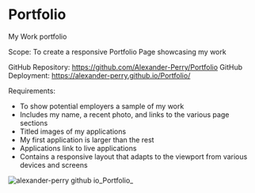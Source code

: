 # Portfolio

My Work portfolio

Scope: To create a responsive Portfolio Page showcasing my work

GitHub Repository: https://github.com/Alexander-Perry/Portfolio
GitHub Deployment: https://alexander-perry.github.io/Portfolio/

Requirements: 
* To show potential employers a sample of my work
* Includes my name, a recent photo, and links to the various page sections
* Titled images of my applications
* My first application is larger than the rest
* Applications link to live applications
* Contains a responsive layout that adapts to the viewport from various devices and screens

![alexander-perry github io_Portfolio_](https://user-images.githubusercontent.com/102524579/170705358-52c2582f-178f-4f39-a38f-5535d94b7973.png)
